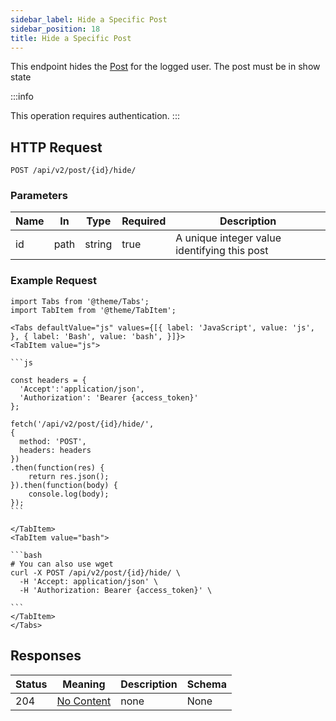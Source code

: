 ```yaml
---
sidebar_label: Hide a Specific Post
sidebar_position: 18
title: Hide a Specific Post
---
```


This endpoint hides the [Post](/docs/apireference/v2/schemas/post) for the logged user. The post must be in show state

:::info

This operation requires authentication.
:::

## HTTP Request

`POST /api/v2/post/{id}/hide/`

### Parameters

|Name|In|Type|Required|Description|
|---|---|---|---|---|
|id|path|string|true|A unique integer value identifying this post|

### Example Request

````mdx-code-block
import Tabs from '@theme/Tabs';
import TabItem from '@theme/TabItem';

<Tabs defaultValue="js" values={[{ label: 'JavaScript', value: 'js', }, { label: 'Bash', value: 'bash', }]}>
<TabItem value="js">

```js

const headers = {
  'Accept':'application/json',
  'Authorization': 'Bearer {access_token}'
};

fetch('/api/v2/post/{id}/hide/',
{
  method: 'POST',
  headers: headers
})
.then(function(res) {
    return res.json();
}).then(function(body) {
    console.log(body);
});
```

</TabItem>
<TabItem value="bash">

```bash
# You can also use wget
curl -X POST /api/v2/post/{id}/hide/ \
  -H 'Accept: application/json' \
  -H 'Authorization: Bearer {access_token}' \

```
</TabItem>
</Tabs>
````

## Responses

|Status|Meaning|Description|Schema|
|---|---|---|---|
|204|[No Content](https://tools.ietf.org/html/rfc7231#section-6.3.5)|none|None|





